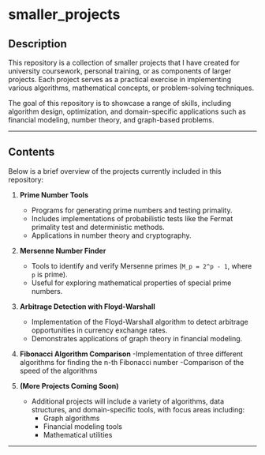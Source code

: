 # smaller_projects

## Description
This repository is a collection of smaller projects that I have created for university coursework, personal training, or as components of larger projects. Each project serves as a practical exercise in implementing various algorithms, mathematical concepts, or problem-solving techniques.

The goal of this repository is to showcase a range of skills, including algorithm design, optimization, and domain-specific applications such as financial modeling, number theory, and graph-based problems.

---

## Contents
Below is a brief overview of the projects currently included in this repository:

1. **Prime Number Tools**
   - Programs for generating prime numbers and testing primality.
   - Includes implementations of probabilistic tests like the Fermat primality test and deterministic methods.
   - Applications in number theory and cryptography.

2. **Mersenne Number Finder**
   - Tools to identify and verify Mersenne primes (`M_p = 2^p - 1`, where `p` is prime).
   - Useful for exploring mathematical properties of special prime numbers.

3. **Arbitrage Detection with Floyd-Warshall**
   - Implementation of the Floyd-Warshall algorithm to detect arbitrage opportunities in currency exchange rates.
   - Demonstrates applications of graph theory in financial modeling.

4. **Fibonacci Algorithm Comparison**
   -Implementation of three different algorithms for finding the n-th Fibonacci number
   -Comparison of the speed of the algorithms

6. **(More Projects Coming Soon)**
   - Additional projects will include a variety of algorithms, data structures, and domain-specific tools, with focus areas including:
     - Graph algorithms
     - Financial modeling tools
     - Mathematical utilities

---


